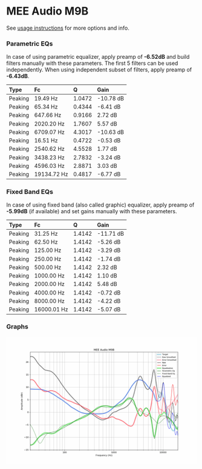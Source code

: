 # MEE Audio M9B
See [usage instructions](https://github.com/jaakkopasanen/AutoEq#usage) for more options and info.

### Parametric EQs
In case of using parametric equalizer, apply preamp of **-6.52dB** and build filters manually
with these parameters. The first 5 filters can be used independently.
When using independent subset of filters, apply preamp of **-6.43dB**.

| Type    | Fc          |      Q | Gain      |
|:--------|:------------|:-------|:----------|
| Peaking | 19.49 Hz    | 1.0472 | -10.78 dB |
| Peaking | 65.34 Hz    | 0.4344 | -6.41 dB  |
| Peaking | 647.66 Hz   | 0.9166 | 2.72 dB   |
| Peaking | 2020.20 Hz  | 1.7607 | 5.57 dB   |
| Peaking | 6709.07 Hz  | 4.3017 | -10.63 dB |
| Peaking | 16.51 Hz    | 0.4722 | -0.53 dB  |
| Peaking | 2540.62 Hz  | 4.5528 | 1.77 dB   |
| Peaking | 3438.23 Hz  | 2.7832 | -3.24 dB  |
| Peaking | 4596.03 Hz  | 2.8871 | 3.03 dB   |
| Peaking | 19134.72 Hz | 0.4817 | -6.77 dB  |

### Fixed Band EQs
In case of using fixed band (also called graphic) equalizer, apply preamp of **-5.99dB**
(if available) and set gains manually with these parameters.

| Type    | Fc          |      Q | Gain      |
|:--------|:------------|:-------|:----------|
| Peaking | 31.25 Hz    | 1.4142 | -11.71 dB |
| Peaking | 62.50 Hz    | 1.4142 | -5.26 dB  |
| Peaking | 125.00 Hz   | 1.4142 | -3.29 dB  |
| Peaking | 250.00 Hz   | 1.4142 | -1.74 dB  |
| Peaking | 500.00 Hz   | 1.4142 | 2.32 dB   |
| Peaking | 1000.00 Hz  | 1.4142 | 1.10 dB   |
| Peaking | 2000.00 Hz  | 1.4142 | 5.48 dB   |
| Peaking | 4000.00 Hz  | 1.4142 | -0.72 dB  |
| Peaking | 8000.00 Hz  | 1.4142 | -4.22 dB  |
| Peaking | 16000.01 Hz | 1.4142 | -5.07 dB  |

### Graphs
![](./MEE%20Audio%20M9B.png)